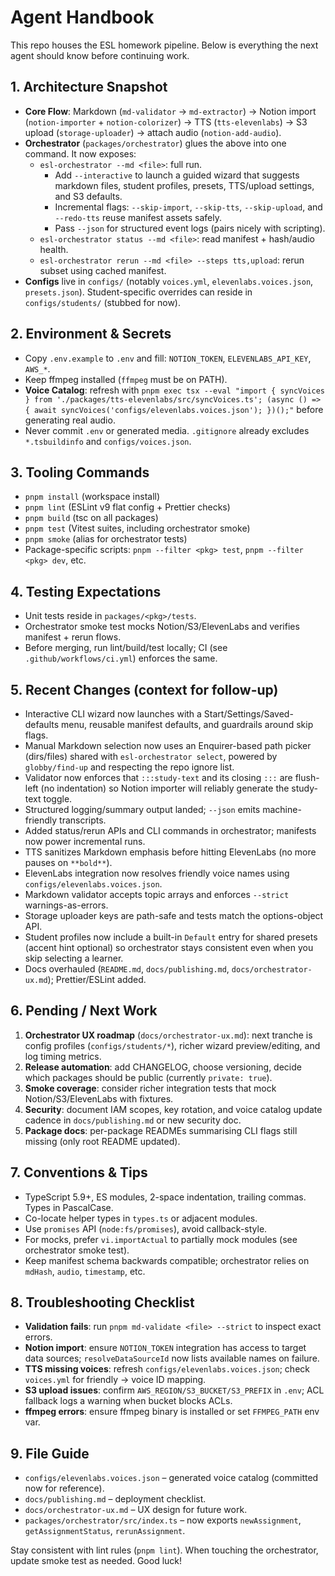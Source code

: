 # Agent Handbook

This repo houses the ESL homework pipeline. Below is everything the next agent should know before continuing work.

## 1. Architecture Snapshot

- **Core Flow**: Markdown (`md-validator` → `md-extractor`) → Notion import (`notion-importer` + `notion-colorizer`) → TTS (`tts-elevenlabs`) → S3 upload (`storage-uploader`) → attach audio (`notion-add-audio`).
- **Orchestrator** (`packages/orchestrator`) glues the above into one command. It now exposes:
  - `esl-orchestrator --md <file>`: full run.
    - Add `--interactive` to launch a guided wizard that suggests markdown files, student profiles, presets, TTS/upload settings, and S3 defaults.
    - Incremental flags: `--skip-import`, `--skip-tts`, `--skip-upload`, and `--redo-tts` reuse manifest assets safely.
    - Pass `--json` for structured event logs (pairs nicely with scripting).
  - `esl-orchestrator status --md <file>`: read manifest + hash/audio health.
  - `esl-orchestrator rerun --md <file> --steps tts,upload`: rerun subset using cached manifest.
- **Configs** live in `configs/` (notably `voices.yml`, `elevenlabs.voices.json`, `presets.json`). Student-specific overrides can reside in `configs/students/` (stubbed for now).

## 2. Environment & Secrets

- Copy `.env.example` to `.env` and fill: `NOTION_TOKEN`, `ELEVENLABS_API_KEY`, `AWS_*`.
- Keep ffmpeg installed (`ffmpeg` must be on PATH).
- **Voice Catalog**: refresh with `pnpm exec tsx --eval "import { syncVoices } from './packages/tts-elevenlabs/src/syncVoices.ts'; (async () => { await syncVoices('configs/elevenlabs.voices.json'); })();"` before generating real audio.
- Never commit `.env` or generated media. `.gitignore` already excludes `*.tsbuildinfo` and `configs/voices.json`.

## 3. Tooling Commands

- `pnpm install` (workspace install)
- `pnpm lint` (ESLint v9 flat config + Prettier checks)
- `pnpm build` (tsc on all packages)
- `pnpm test` (Vitest suites, including orchestrator smoke)
- `pnpm smoke` (alias for orchestrator tests)
- Package-specific scripts: `pnpm --filter <pkg> test`, `pnpm --filter <pkg> dev`, etc.

## 4. Testing Expectations

- Unit tests reside in `packages/<pkg>/tests`.
- Orchestrator smoke test mocks Notion/S3/ElevenLabs and verifies manifest + rerun flows.
- Before merging, run lint/build/test locally; CI (see `.github/workflows/ci.yml`) enforces the same.

## 5. Recent Changes (context for follow-up)

- Interactive CLI wizard now launches with a Start/Settings/Saved-defaults menu, reusable manifest defaults, and guardrails around skip flags.
- Manual Markdown selection now uses an Enquirer-based path picker (dirs/files) shared with `esl-orchestrator select`, powered by `globby/find-up` and respecting the repo ignore list.
- Validator now enforces that `:::study-text` and its closing `:::` are flush-left (no indentation) so Notion importer will reliably generate the study-text toggle.
- Structured logging/summary output landed; `--json` emits machine-friendly transcripts.
- Added status/rerun APIs and CLI commands in orchestrator; manifests now power incremental runs.
- TTS sanitizes Markdown emphasis before hitting ElevenLabs (no more pauses on `**bold**`).
- ElevenLabs integration now resolves friendly voice names using `configs/elevenlabs.voices.json`.
- Markdown validator accepts topic arrays and enforces `--strict` warnings-as-errors.
- Storage uploader keys are path-safe and tests match the options-object API.
- Student profiles now include a built-in `Default` entry for shared presets (accent hint optional) so orchestrator stays consistent even when you skip selecting a learner.
- Docs overhauled (`README.md`, `docs/publishing.md`, `docs/orchestrator-ux.md`); Prettier/ESLint added.

## 6. Pending / Next Work

1. **Orchestrator UX roadmap** (`docs/orchestrator-ux.md`): next tranche is config profiles (`configs/students/*`), richer wizard preview/editing, and log timing metrics.
2. **Release automation**: add CHANGELOG, choose versioning, decide which packages should be public (currently `private: true`).
3. **Smoke coverage**: consider richer integration tests that mock Notion/S3/ElevenLabs with fixtures.
4. **Security**: document IAM scopes, key rotation, and voice catalog update cadence in `docs/publishing.md` or new security doc.
5. **Package docs**: per-package READMEs summarising CLI flags still missing (only root README updated).

## 7. Conventions & Tips

- TypeScript 5.9+, ES modules, 2-space indentation, trailing commas. Types in PascalCase.
- Co-locate helper types in `types.ts` or adjacent modules.
- Use `promises` API (`node:fs/promises`), avoid callback-style.
- For mocks, prefer `vi.importActual` to partially mock modules (see orchestrator smoke test).
- Keep manifest schema backwards compatible; orchestrator relies on `mdHash`, `audio`, `timestamp`, etc.

## 8. Troubleshooting Checklist

- **Validation fails**: run `pnpm md-validate <file> --strict` to inspect exact errors.
- **Notion import**: ensure `NOTION_TOKEN` integration has access to target data sources; `resolveDataSourceId` now lists available names on failure.
- **TTS missing voices**: refresh `configs/elevenlabs.voices.json`; check `voices.yml` for friendly -> voice ID mapping.
- **S3 upload issues**: confirm `AWS_REGION/S3_BUCKET/S3_PREFIX` in `.env`; ACL fallback logs a warning when bucket blocks ACLs.
- **ffmpeg errors**: ensure ffmpeg binary is installed or set `FFMPEG_PATH` env var.

## 9. File Guide

- `configs/elevenlabs.voices.json` – generated voice catalog (committed now for reference).
- `docs/publishing.md` – deployment checklist.
- `docs/orchestrator-ux.md` – UX design for future work.
- `packages/orchestrator/src/index.ts` – now exports `newAssignment`, `getAssignmentStatus`, `rerunAssignment`.

Stay consistent with lint rules (`pnpm lint`). When touching the orchestrator, update smoke test as needed. Good luck!
